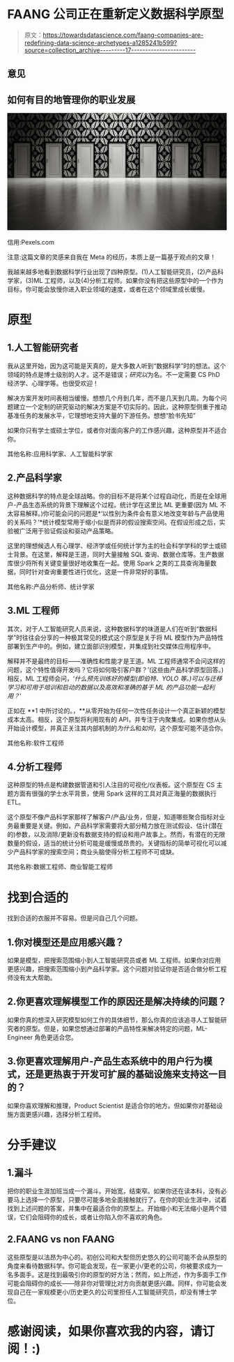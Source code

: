 # FAANG 公司正在重新定义数据科学原型

> 原文：<https://towardsdatascience.com/faang-companies-are-redefining-data-science-archetypes-a1285241b599?source=collection_archive---------17----------------------->

## 意见

## 如何有目的地管理你的职业发展

![](img/bf925ca6eea91915aa02791f17314773.png)

信用:Pexels.com

注意:这篇文章的灵感来自我在 Meta 的经历，本质上是一篇基于观点的文章！

我越来越多地看到数据科学行业出现了四种原型。(1)人工智能研究员，(2)产品科学家，(3)ML 工程师，以及(4)分析工程师。如果你没有把这些原型中的一个作为目标，你可能会放慢你进入职业领域的速度，或者在这个领域里成长缓慢。

# 原型

## 1.人工智能研究者

我从这里开始，因为这可能是天真的，是大多数人听到“数据科学”时的想法。这个领域的特点是博士级别的人才。这不是错误；*研究以*为名。不一定需要 CS PhD 经济学、心理学等。也很受欢迎！

解决方案开发时间表相当缓慢。想想几个月到几年，而不是几天到几周。为每个问题建立一个定制的研究驱动的解决方案是不切实际的。因此，这种原型侧重于推动基准任务的发展水平，它理想地支持大量的下游任务。想想“脸书先知”

如果你只有学士或硕士学位，或者你对面向客户的工作感兴趣，这种原型并不适合你。

其他名称:应用科学家、人工智能科学家

## 2.产品科学家

这种数据科学的特点是全球战略。你的目标不是将某个过程自动化，而是在全球用户-产品生态系统的背景下理解这个过程。统计学在这里比 ML 更重要(因为 ML 不太容易解释。)你可能会问的问题是*‘以性别为条件会有意义地改变年龄与产品使用的关系吗？’*统计模型常用于缩小似是而非的假设搜索空间。在假设形成之后，实验被广泛用于验证假设和驱动产品策略。

这里的理想候选人有心理学、经济学或任何统计学为主的社会科学学科的学士或硕士背景。在这里，解释是王道，同时大量接触 SQL 查询、数据仓库等。生产数据库很少将所有关键变量很好地收集在一起。使用 Spark 之类的工具查询海量数据，同时针对查询重要性进行优化，这是一件非常好的事情。

其他名称:产品分析师、统计学家

## 3.ML 工程师

其次，对于人工智能研究人员来说，这种数据科学的味道是人们在听到“数据科学”时往往会分享的一种极其常见的模式这个原型是关于将 ML 模型作为产品特性部署到生产中的。例如，建立面部识别模型，并集成到社交媒体应用程序中。

解释并不是最终的目标——准确性和性能才是王道。ML 工程师通常不会问这样的问题，这个特性值得开发吗？它将如何吸引客户群？’(这些由产品科学原型回答。)相反，ML 工程师会问，‘*什么预先训练好的模型(即伯特、YOLO 等。)可以与迁移学习和可用于培训和启动的数据以及高效和准确的基于 ML 的产品功能一起利用？*'

正如在 **1 中所讨论的。，**从零开始为任何一次性任务设计一个真正新颖的模型成本太高。相反，这个原型将利用现有的 API，并专注于内聚集成。如果你想从头开始设计模型，并真正关注其内部机制的*为什么*和*如何*，这个原型可能不适合你。

其他名称:软件工程师

## 4.分析工程师

这种原型的特点是构建数据管道和引人注目的可视化/仪表板。这个原型在 CS 主题方面有很强的学士水平背景，使用 Spark 这样的工具对真正海量的数据执行 ETL。

这个原型不像产品科学家那样了解客户/产品/业务，但是，知道哪些聚合指标对业务最重要是关键。例如，产品科学家需要将大部分精力放在测试假设、估计(潜在的)参数，以及消除/更新没有数据支持的假设和用户故事上。然而，有潜在的无限数量的假设，适当的统计分析可能是缓慢或昂贵的。关键指标的简单可视化可以减少产品科学家的搜索空间；商业头脑使得分析工程师不可或缺。

其他名称:数据工程师、商业智能工程师

# 找到合适的

找到合适的衣服并不容易。但是问自己几个问题。

## 1.你对模型还是应用感兴趣？

如果是模型，把搜索范围缩小到人工智能研究员或者 ML 工程师。如果你对应用更感兴趣，把搜索范围缩小到产品科学家。这个问题对验证你是否适合做分析工程师没有太大帮助。

## 2.你更喜欢理解模型工作的原因还是解决持续的问题？

如果你真的想深入研究模型如何工作的具体细节，那么你真的应该追寻人工智能研究者的原型。但是，如果您想通过部署的产品特性来解决特定的问题，ML-Engineer 角色更适合您。

## 3.你更喜欢理解用户-产品生态系统中的用户行为模式，还是更热衷于开发可扩展的基础设施来支持这一目的？

如果你喜欢理解和推理，Product Scientist 是适合你的地方。但如果你对基础设施方面更感兴趣，选择分析工程师。

# 分手建议

## 1.漏斗

把你的职业生涯加班当成一个漏斗。开始宽，结束窄。如果你还在读本科，没有必要马上选择一个原型，只要尽可能多地全面接触就行了。在你的职业生涯中，试着找到上述问题的答案，并集中在最适合你的原型上。开始缩小和无法缩小是两个错误，它们会阻碍你的成长，或者让你陷入你不喜欢的角色。

## 2.FAANG vs non FAANG

这些原型是以法昂为中心的。初创公司和大型但历史悠久的公司可能不会从原型的角度来看待数据科学。你可能会发现，在一家更小/更老的公司，你被要求成为一名多面手。这是找到最吸引你的原型的好方法；然而，如上所述，作为多面手工作可能会阻碍你的成长——除非你对管理比对方向贡献更感兴趣。同样，你可能会发现自己在一家规模更小/历史更久的公司里担任人工智能研究员，却没有博士学位。

# 感谢阅读，如果你喜欢我的内容，请订阅！:)